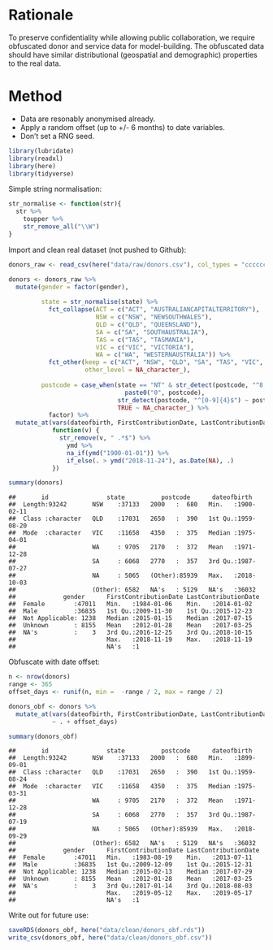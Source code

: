 Rationale
=========

To preserve confidentiality while allowing public collaboration, we
require obfuscated donor and service data for model-building. The
obfuscated data should have similar distributional (geospatial and
demographic) properties to the real data.

Method
======

-   Data are resonably anonymised already.
-   Apply a random offset (up to +/- 6 months) to date variables.
-   Don’t set a RNG seed.

``` r
library(lubridate)
library(readxl)
library(here)
library(tidyverse)
```

Simple string normalisation:

``` r
str_normalise <- function(str){
  str %>%
    toupper %>%
    str_remove_all("\\W")
}
```

Import and clean real dataset (not pushed to Github):

``` r
donors_raw <- read_csv(here("data/raw/donors.csv"), col_types = "ccccccc")

donors <- donors_raw %>%
  mutate(gender = factor(gender),
         
         state = str_normalise(state) %>% 
           fct_collapse(ACT = c("ACT", "AUSTRALIANCAPITALTERRITORY"),
                        NSW = c("NSW", "NEWSOUTHWALES"),
                        QLD = c("QLD", "QUEENSLAND"),
                        SA = c("SA", "SOUTHAUSTRALIA"),
                        TAS = c("TAS", "TASMANIA"),
                        VIC = c("VIC", "VICTORIA"),
                        WA = c("WA", "WESTERNAUSTRALIA")) %>%
           fct_other(keep = c("ACT", "NSW", "QLD", "SA", "TAS", "VIC", "WA"),
                     other_level = NA_character_),
         
         postcode = case_when(state == "NT" & str_detect(postcode, "^8[0-9]{2}$") ~
                                paste0("0", postcode),
                              str_detect(postcode, "^[0-9]{4}$") ~ postcode,
                              TRUE ~ NA_character_) %>%
           factor) %>%
  mutate_at(vars(dateofbirth, FirstContributionDate, LastContributionDate),
            function(v) {
              str_remove(v, " .*$") %>%
                ymd %>%
                na_if(ymd("1900-01-01")) %>%
                if_else(. > ymd("2018-11-24"), as.Date(NA), .)
            })

summary(donors)
```

    ##       id                state          postcode      dateofbirth        
    ##  Length:93242       NSW    :37133   2000   :  680   Min.   :1900-02-11  
    ##  Class :character   QLD    :17031   2650   :  390   1st Qu.:1959-08-20  
    ##  Mode  :character   VIC    :11658   4350   :  375   Median :1975-04-01  
    ##                     WA     : 9705   2170   :  372   Mean   :1971-12-28  
    ##                     SA     : 6068   2770   :  357   3rd Qu.:1987-07-27  
    ##                     NA     : 5065   (Other):85939   Max.   :2018-10-03  
    ##                     (Other): 6582   NA's   : 5129   NA's   :36032       
    ##             gender      FirstContributionDate LastContributionDate
    ##  Female        :47011   Min.   :1984-01-06    Min.   :2014-01-02  
    ##  Male          :36835   1st Qu.:2009-11-30    1st Qu.:2015-12-23  
    ##  Not Applicable: 1238   Median :2015-01-15    Median :2017-07-15  
    ##  Unknown       : 8155   Mean   :2012-01-28    Mean   :2017-03-25  
    ##  NA's          :    3   3rd Qu.:2016-12-25    3rd Qu.:2018-10-15  
    ##                         Max.   :2018-11-19    Max.   :2018-11-19  
    ##                         NA's   :1

Obfuscate with date offset:

``` r
n <- nrow(donors)
range <- 365
offset_days <- runif(n, min =  -range / 2, max = range / 2)

donors_obf <- donors %>%
  mutate_at(vars(dateofbirth, FirstContributionDate, LastContributionDate), 
            ~ . + offset_days)

summary(donors_obf)
```

    ##       id                state          postcode      dateofbirth        
    ##  Length:93242       NSW    :37133   2000   :  680   Min.   :1899-09-01  
    ##  Class :character   QLD    :17031   2650   :  390   1st Qu.:1959-08-24  
    ##  Mode  :character   VIC    :11658   4350   :  375   Median :1975-03-31  
    ##                     WA     : 9705   2170   :  372   Mean   :1971-12-28  
    ##                     SA     : 6068   2770   :  357   3rd Qu.:1987-07-19  
    ##                     NA     : 5065   (Other):85939   Max.   :2018-09-29  
    ##                     (Other): 6582   NA's   : 5129   NA's   :36032       
    ##             gender      FirstContributionDate LastContributionDate
    ##  Female        :47011   Min.   :1983-08-19    Min.   :2013-07-11  
    ##  Male          :36835   1st Qu.:2009-12-09    1st Qu.:2015-12-31  
    ##  Not Applicable: 1238   Median :2015-02-13    Median :2017-07-29  
    ##  Unknown       : 8155   Mean   :2012-01-28    Mean   :2017-03-25  
    ##  NA's          :    3   3rd Qu.:2017-01-14    3rd Qu.:2018-08-03  
    ##                         Max.   :2019-05-12    Max.   :2019-05-17  
    ##                         NA's   :1

Write out for future use:

``` r
saveRDS(donors_obf, here("data/clean/donors_obf.rds"))
write_csv(donors_obf, here("data/clean/donors_obf.csv"))
```
